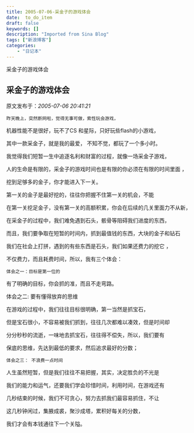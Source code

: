 ```yaml
---
title: 2005-07-06-采金子的游戏体会
date:  to_do_item
draft: false
keywords: []
description: "Imported from Sina Blog"
tags: ["新浪博客"]
categories: 
    - "日记本"
---
```

采金子的游戏体会
## 采金子的游戏体会

 原文发布于：*2005-07-06 20:41:21*

 

    昨天晚上，突然断网啦，觉得无事可做，索性玩会游戏，

机器性能不是很好，玩不了CS 和星际，只好玩些flash的小游戏，

其中一款采金子，就是我的最爱， 不知不觉，都玩了一个多小时。

     

      
 我觉得我们短暂一生中追逐名利和财富的过程，就像一场采金子游戏，

人的生命是有限的，采金子的游戏时间也是有限的你必须在有限的时间里面 ，

挖到足够多的金子，你才能进入下一关。

      

       
第一关的金子是最好挖的，往往你把握不住第一关的机会，不能

在第一关挖足金子，没有第一关的高额积累，你会在后续的几关里面力不从新，

在采金子的过程中，我们难免遇到石头，骸骨等阻碍我们进度的东西，

而且，我们要争取在短暂的时间内，抓到最值钱的东西，大块的金子和钻石

 

          
我们在社会上打拼，遇到的有些东西是石头，我们如果还费力的挖它 ，

  不仅费力，而且耗费时间，所以，我有三个体会：

   

    体会之一：目标是第一位的

      
有了明确的目标，你会抓的准，而且不走弯路。

 

    
体会之二&#58; 要有懂得放弃的思维

 

         
在游戏的过程中，我们往往目标很明确，第一当然是抓宝石，

但是宝石很小，不容易被我们抓到，往往几次都难以凑效，但是时间却

分分秒秒的流逝，一味地去抓宝石，往往得不偿失，所以，我们要有

保底的思维，先达到最低的要求，然后追求最好的分数；

    体会之三： 不浪费一点时间

 

人生虽然短暂，但是我们往往不易把握，其实，决定胜负的不光是

我们的能力和运气，还要我们学会珍惜时间，利用时间，在游戏还有

几秒结束的时候，我们不可贪心，努力去抓我们最容易抓住，不让

这几秒钟闲过，集腋成裘，聚沙成塔，累积好每关的分数，

我们才会有本钱通往下一个关隘。

 

 



